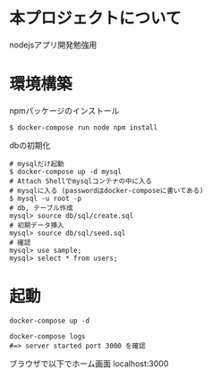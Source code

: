 # 本プロジェクトについて
nodejsアプリ開発勉強用

# 環境構築

npmパッケージのインストール

```
$ docker-compose run node npm install
```

dbの初期化
```
# mysqlだけ起動
$ docker-compose up -d mysql
# Attach Shellでmysqlコンテナの中に入る
# mysqlに入る (passwordはdocker-composeに書いてある)
$ mysql -u root -p
# db, テーブル作成
mysql> source db/sql/create.sql 
# 初期データ挿入
mysql> source db/sql/seed.sql
# 確認
mysql> use sample;
mysql> select * from users;
```

# 起動
```
docker-compose up -d

docker-compose logs
#=> server started port 3000 を確認
```

ブラウザで以下でホーム画面
localhost:3000